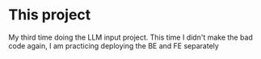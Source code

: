# This project

My third time doing the LLM input project. This time I didn't make the bad code again, I am practicing deploying the BE and FE separately
